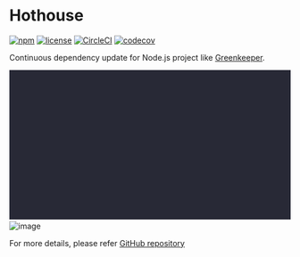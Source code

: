 # Hothouse

[![npm](https://img.shields.io/npm/v/hothouse.svg)](https://www.npmjs.com/package/hothouse)
[![license](https://img.shields.io/github/license/Leko/hothouse.svg)](https://opensource.org/licenses/MIT)
[![CircleCI](https://circleci.com/gh/Leko/hothouse.svg?style=svg)](https://circleci.com/gh/Leko/hothouse)
[![codecov](https://codecov.io/gh/Leko/hothouse/branch/master/graph/badge.svg)](https://codecov.io/gh/Leko/hothouse)

Continuous dependency update for Node.js project like [Greenkeeper](https://greenkeeper.io/).

![demo](https://github.com/Leko/hothouse/raw/master/docs/demo.svg)
![image](https://user-images.githubusercontent.com/1424963/42268316-23121072-7fb6-11e8-8238-6a97ea7c3779.png)

For more details, please refer [GitHub repository](https://github.com/Leko/hothouse)
